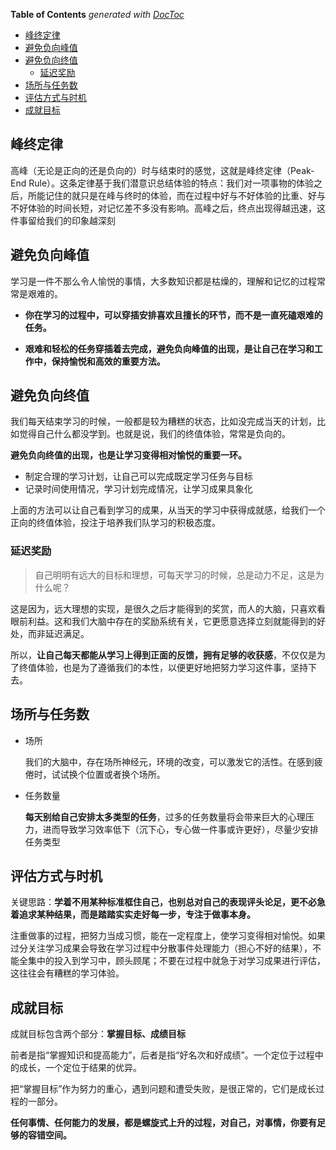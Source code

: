 <!-- START doctoc generated TOC please keep comment here to allow auto update -->
<!-- DON'T EDIT THIS SECTION, INSTEAD RE-RUN doctoc TO UPDATE -->

**Table of Contents** _generated with [DocToc](https://github.com/thlorenz/doctoc)_

- [峰终定律](#%E5%B3%B0%E7%BB%88%E5%AE%9A%E5%BE%8B)
- [避免负向峰值](#%E9%81%BF%E5%85%8D%E8%B4%9F%E5%90%91%E5%B3%B0%E5%80%BC)
- [避免负向终值](#%E9%81%BF%E5%85%8D%E8%B4%9F%E5%90%91%E7%BB%88%E5%80%BC)
  - [延迟奖励](#%E5%BB%B6%E8%BF%9F%E5%A5%96%E5%8A%B1)
- [场所与任务数](#%E5%9C%BA%E6%89%80%E4%B8%8E%E4%BB%BB%E5%8A%A1%E6%95%B0)
- [评估方式与时机](#%E8%AF%84%E4%BC%B0%E6%96%B9%E5%BC%8F%E4%B8%8E%E6%97%B6%E6%9C%BA)
- [成就目标](#%E6%88%90%E5%B0%B1%E7%9B%AE%E6%A0%87)

<!-- END doctoc generated TOC please keep comment here to allow auto update -->

## 峰终定律

高峰（无论是正向的还是负向的）时与结束时的感觉，这就是峰终定律（Peak- End Rule）。这条定律基于我们潜意识总结体验的特点：我们对一项事物的体验之后，所能记住的就只是在峰与终时的体验，而在过程中好与不好体验的比重、好与不好体验的时间长短，对记忆差不多没有影响。高峰之后，终点出现得越迅速，这件事留给我们的印象越深刻

## 避免负向峰值

学习是一件不那么令人愉悦的事情，大多数知识都是枯燥的，理解和记忆的过程常常是艰难的。

- **你在学习的过程中，可以穿插安排喜欢且擅长的环节，而不是一直死磕艰难的任务。**

- **艰难和轻松的任务穿插着去完成，避免负向峰值的出现，是让自己在学习和工作中，保持愉悦和高效的重要方法。**

## 避免负向终值

我们每天结束学习的时候，一般都是较为糟糕的状态，比如没完成当天的计划，比如觉得自己什么都没学到。也就是说，我们的终值体验，常常是负向的。

**避免负向终值的出现，也是让学习变得相对愉悦的重要一环。**

- 制定合理的学习计划，让自己可以完成既定学习任务与目标
- 记录时间使用情况，学习计划完成情况，让学习成果具象化

上面的方法可以让自己看到学习的成果，从当天的学习中获得成就感，给我们一个正向的终值体验，投注于培养我们队学习的积极态度。

### 延迟奖励

> 自己明明有远大的目标和理想，可每天学习的时候，总是动力不足，这是为什么呢？

这是因为，远大理想的实现，是很久之后才能得到的奖赏，而人的大脑，只喜欢看眼前利益。这和我们大脑中存在的奖励系统有关，它更愿意选择立刻就能得到的好处，而非延迟满足。

所以，**让自己每天都能从学习上得到正面的反馈，拥有足够的收获感**，不仅仅是为了终值体验，也是为了遵循我们的本性，以便更好地把努力学习这件事，坚持下去。

## 场所与任务数

- 场所

  我们的大脑中，存在场所神经元，环境的改变，可以激发它的活性。在感到疲倦时，试试换个位置或者换个场所。

- 任务数量

  **每天别给自己安排太多类型的任务**，过多的任务数量将会带来巨大的心理压力，进而导致学习效率低下（沉下心，专心做一件事或许更好），尽量少安排任务类型

## 评估方式与时机

关键思路：**学着不用某种标准框住自己，也别总对自己的表现评头论足，更不必急着追求某种结果，而是踏踏实实走好每一步，专注于做事本身。**

注重做事的过程，把努力当成习惯，能在一定程度上，使学习变得相对愉悦。如果过分关注学习成果会导致在学习过程中分散事件处理能力（担心不好的结果），不能全集中的投入到学习中，顾头顾尾；不要在过程中就急于对学习成果进行评估，这往往会有糟糕的学习体验。

## 成就目标

成就目标包含两个部分：**掌握目标、成绩目标**

前者是指“掌握知识和提高能力”，后者是指“好名次和好成绩”。一个定位于过程中的成长，一个定位于结果的优异。

把“掌握目标”作为努力的重心，遇到问题和遭受失败，是很正常的，它们是成长过程的一部分。

**任何事情、任何能力的发展，都是螺旋式上升的过程，对自己，对事情，你要有足够的容错空间。**
